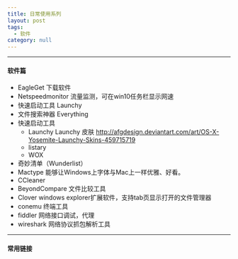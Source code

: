 ```yaml
---
title: 日常使用系列
layout: post
tags:
  - 软件
category: null
---
```

----
#### 软件篇
- EagleGet 下载软件
- Netspeedmonitor 流量监测，可在win10任务栏显示网速
- 快速启动工具 Launchy
- 文件搜索神器 Everything
- 快速启动工具
   * Launchy
Launchy 皮肤 http://afgdesign.deviantart.com/art/OS-X-Yosemite-Launchy-Skins-459715719
   * listary
   * WOX
- 奇妙清单（Wunderlist）
- Mactype  能够让Windows上字体与Mac上一样优雅、好看。
- CCleaner
- BeyondCompare  文件比较工具
- Clover windows explorer扩展软件，支持tab页显示打开的文件管理器
- conemu  终端工具
- fiddler  网络接口调试，代理
- wireshark 网络协议抓包解析工具    

----

#### 常用链接
